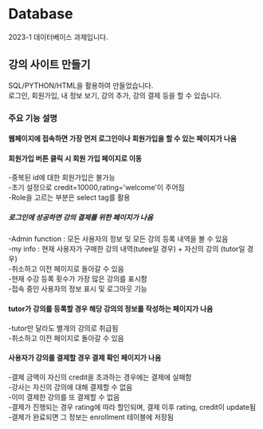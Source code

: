 # Database
2023-1 데이터베이스 과제입니다.
## 강의 사이트 만들기
SQL/PYTHON/HTML을 활용하여 만들었습니다.<br/>
로그인, 회원가입, 내 정보 보기, 강의 추가, 강의 결제 등을 할 수 있습니다.
### 주요 기능 설명
#### 웹페이지에 접속하면 가장 먼저 로그인이나 회원가입을 할 수 있는 페이지가 나옴<br/>
#### 회원가입 버튼 클릭 시 회원 가입 페이지로 이동<br/>
  -중복된 id에 대한 회원가입은 불가능<br/>
  -초기 설정으로 credit=10000,rating='welcome'이 주어짐<br/>
  -Role을 고르는 부분은 select tag를 활용<br/>
##### 로그인에 성공하면 강의 결제를 위한 페이지가 나옴<br/>
  -Admin function : 모든 사용자의 정보 및 모든 강의 등록 내역을 볼 수 있음<br/>
  -my info : 현재 사용자가 구매한 강의 내역(tutee일 경우) + 자신의 강의 (tutor일 경우)<br/>
  -취소하고 이전 페이지로 돌아갈 수 있음<br/>
  -현재 수강 등록 횟수가 가장 많은 강의를 표시함<br/>
  -접속 중인 사용자의 정보 표시 및 로그아웃 기능<br/>
#### tutor가 강의를 등록할 경우 해당 강의의 정보를 작성하는 페이지가 나옴<br/>
  -tutor만 달라도 별개의 강의로 취급됨<br/>
  -취소하고 이전 페이지로 돌아갈 수 있음<br/>
#### 사용자가 강의를 결제할 경우 결제 확인 페이지가 나옴
  -결제 금액이 자신의 credit을 초과하는 경우에는 결제에 실패함<br/>
  -강사는 자신의 강의에 대해 결제할 수 없음<br/>
  -이미 결제한 강의를 또 결제할 수 없음<br/>
  -결제가 진행되는 경우 rating에 따라 할인되며, 결제 이후 rating, credit이 update됨<br/>
  -결제가 완료되면 그 정보는 enrollment 테이블에 저장됨<br/>


